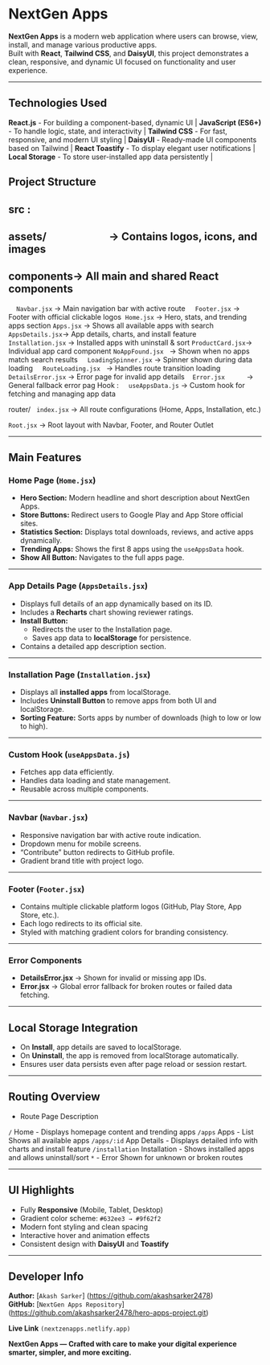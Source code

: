 #  NextGen Apps

**NextGen Apps** is a modern web application where users can browse, view, install, and manage various productive apps.  
Built with **React**, **Tailwind CSS**, and **DaisyUI**, this project demonstrates a clean, responsive, and dynamic UI focused on functionality and user experience.

---

##  Technologies Used

 **React.js** - For building a component-based, dynamic UI |
 **JavaScript (ES6+)** - To handle logic, state, and interactivity |
 **Tailwind CSS** - For fast, responsive, and modern UI styling |
 **DaisyUI** -  Ready-made UI components based on Tailwind |
 **React Toastify** - To display elegant user notifications |
 **Local Storage** - To store user-installed app data persistently |



##  Project Structure

## src :
 ## assets/                         → Contains logos, icons, and images

## components→ All main and shared React components
    `Navbar.jsx` → Main navigation bar with active route 
     `Footer.jsx` → Footer with official clickable logos
  `Home.jsx` → Hero, stats, and trending apps section
 `Apps.jsx`  → Shows all available apps with search 
 `AppsDetails.jsx`→ App details, charts, and install feature
     `Installation.jsx` → Installed apps with uninstall & sort 
       `ProductCard.jsx`→ Individual app card component
      `NoAppFound.jsx`    → Shown when no apps match search results
     `LoadingSpinner.jsx` → Spinner shown during data loading
     `RouteLoading.jsx`   → Handles route transition loading 
     `DetailsError.jsx`   → Error page for invalid app details
    `Error.jsx`           → General fallback error pag
 Hook :
     `useAppsData.js` → Custom hook for fetching and managing app data

 router/
   `index.jsx` → All route configurations (Home, Apps, Installation, etc.)

 `Root.jsx` → Root layout with Navbar, Footer, and Router Outlet


---

##  Main Features

###  Home Page (`Home.jsx`)
- **Hero Section:** Modern headline and short description about NextGen Apps.  
- **Store Buttons:** Redirect users to Google Play and App Store official sites.  
- **Statistics Section:** Displays total downloads, reviews, and active apps dynamically.  
- **Trending Apps:** Shows the first 8 apps using the `useAppsData` hook.  
- **Show All Button:** Navigates to the full apps page.

---

###  App Details Page (`AppsDetails.jsx`)
- Displays full details of an app dynamically based on its ID.  
- Includes a **Recharts** chart showing reviewer ratings.  
- **Install Button:**  
  - Redirects the user to the Installation page.  
  - Saves app data to **localStorage** for persistence.  
- Contains a detailed app description section.

---

###  Installation Page (`Installation.jsx`)
- Displays all **installed apps** from localStorage.  
- Includes **Uninstall Button** to remove apps from both UI and localStorage.  
- **Sorting Feature:** Sorts apps by number of downloads (high to low or low to high).  

---

###  Custom Hook (`useAppsData.js`)
- Fetches app data efficiently.  
- Handles data loading and state management.  
- Reusable across multiple components.  

---

###  Navbar (`Navbar.jsx`)
- Responsive navigation bar with active route indication.  
- Dropdown menu for mobile screens.  
- “Contribute” button redirects to GitHub profile.  
- Gradient brand title with project logo.

---

###  Footer (`Footer.jsx`)
- Contains multiple clickable platform logos (GitHub, Play Store, App Store, etc.).  
- Each logo redirects to its official site.  
- Styled with matching gradient colors for branding consistency.

---

###  Error Components
- **DetailsError.jsx** → Shown for invalid or missing app IDs.  
- **Error.jsx** → Global error fallback for broken routes or failed data fetching.

---

##  Local Storage Integration
- On **Install**, app details are saved to localStorage.  
- On **Uninstall**, the app is removed from localStorage automatically.  
- Ensures user data persists even after page reload or session restart.

---

##  Routing Overview
 - Route  Page Description 

 `/`  Home - Displays homepage content and trending apps 
 `/apps`  Apps - List  Shows all available apps 
 `/apps/:id` App Details - Displays detailed info with charts and install feature 
 `/installation` Installation - Shows installed apps and allows uninstall/sort 
 `*` - Error  Shown for unknown or broken routes 

---

##  UI Highlights
- Fully **Responsive** (Mobile, Tablet, Desktop)  
- Gradient color scheme: `#632ee3 → #9f62f2`  
- Modern font styling and clean spacing  
- Interactive hover and animation effects  
- Consistent design with **DaisyUI** and **Toastify**

---

## Developer Info

**Author:** [`Akash Sarker`] (https://github.com/akashsarker2478)  
**GitHub:** [`NextGen Apps Repository`] (https://github.com/akashsarker2478/hero-apps-project.git) 

**Live Link** `(nextzenapps.netlify.app)`



 **NextGen Apps — Crafted with care to make your digital experience smarter, simpler, and more exciting.**


